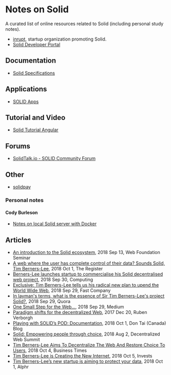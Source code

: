 # Notes on Solid

A curated list of online resources related to Solid (including personal study notes).

- [inrupt](https://www.inrupt.com/), startup organization promoting Solid.
- [Solid Developer Portal](https://solid.inrupt.com/docs/)

## Documentation

- [Solid Specifications](https://github.com/solid/solid-spec)

## Applications

- [SOLID Apps](https://github.com/solid/solid-apps)

## Tutorial and Video

- [Solid Tutorial Angular](https://github.com/solid/solid-tutorial-angular)

## Forums

- [SolidTalk.io - SOLID Community Forum](https://www.SolidTalk.io)

## Other

- [solidpay](https://docs.solidpay.org/)

### Personal notes

#### Cody Burleson

- [Notes on local Solid server with Docker](cburleson/notes-local-solid-server-with-docker.md)

## Articles

- [An introduction to the Solid ecosystem](https://rubenverborgh.github.io/Web-Foundation-2018/), 2018 Sep 13, Web Foundation Seminar
- [A web where the user has complete control of their data? Sounds Solid, Tim Berners-Lee](https://www.theregister.co.uk/2018/10/01/tim_berners_lee_solid_inrupt/), 2018 Oct 1, The Register
- [Berners-Lee launches startup to commercialise his Solid decentralised web project](https://www.computing.co.uk/ctg/news/3063625/berners-lee-launches-startup-to-commercialise-his-solid-decentralised-web-project), 2018 Sep 30, Computing
- [Exclusive: Tim Berners-Lee tells us his radical new plan to upend the World Wide Web](https://www.fastcompany.com/90243936/exclusive-tim-berners-lee-tells-us-his-radical-new-plan-to-upend-the-world-wide-web), 2018 Sep 29, Fast Company
- [In layman's terms, what is the essence of Sir Tim Berners-Lee's project Solid?](https://www.quora.com/In-laymans-terms-what-is-the-essence-of-Sir-Tim-Berners-Lees-project-Solid/answer/Ruben-Verborgh), 2018 Sep 29, Quora
- [One Small Step for the Web…](https://medium.com/@timberners_lee/one-small-step-for-the-web-87f92217d085), 2018 Sep 29, Medium
- [Paradigm shifts for the decentralized Web](https://ruben.verborgh.org/blog/2017/12/20/paradigm-shifts-for-the-decentralized-web/), 2017 Dec 20, Ruben Verborgh
- [Playing with SOLID’s POD: Documentation](http://dontai.com/wp/2018/10/01/playing-with-solids-pod-documentation/), 2018 Oct 1, Don Tai (Canada) Blog
- [Solid: Empowering people through choice](https://solid.github.io/dweb-summit-2018/), 2018 Aug 2, Decentralized Web Summit
- [Tim Berners-Lee Aims To Decentralize The Web And Restore Choice To Users](http://en.businesstimes.cn/articles/103713/20181004/tim-berners-lee-aims-decentralize-web-restore-choice-users.htm), 2018 Oct 4, Business Times
- [Tim Berners-Lee is Creating the New Internet](https://www.invests.com/2018/10/05/tim-berners-lee-is-creating-the-new-internet/), 2018 Oct 5, Invests
- [Tim Berners-Lee’s new startup is aiming to protect your data](http://www.alphr.com/startups/1009985/tim-berners-lee-s-new-startup-is-aiming-to-protect-your-data), 2018 Oct 1, Alphr